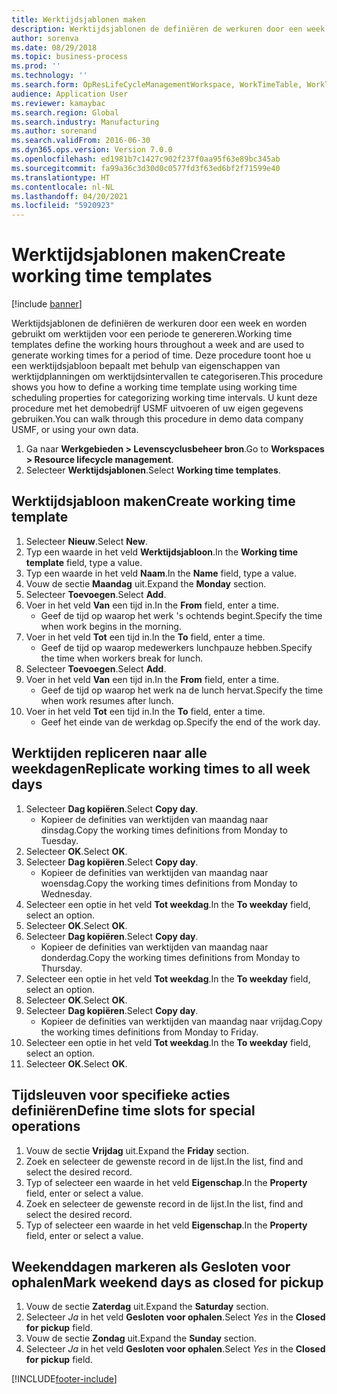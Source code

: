 ```yaml
---
title: Werktijdsjablonen maken
description: Werktijdsjablonen de definiëren de werkuren door een week en worden gebruikt om werktijden voor een periode te genereren.
author: sorenva
ms.date: 08/29/2018
ms.topic: business-process
ms.prod: ''
ms.technology: ''
ms.search.form: OpResLifeCycleManagementWorkspace, WorkTimeTable, WorkTimeCopyDayDialog, WorkPeriodTemplate
audience: Application User
ms.reviewer: kamaybac
ms.search.region: Global
ms.search.industry: Manufacturing
ms.author: sorenand
ms.search.validFrom: 2016-06-30
ms.dyn365.ops.version: Version 7.0.0
ms.openlocfilehash: ed1981b7c1427c902f237f0aa95f63e89bc345ab
ms.sourcegitcommit: fa99a36c3d30d0c0577fd3f63ed6bf2f71599e40
ms.translationtype: HT
ms.contentlocale: nl-NL
ms.lasthandoff: 04/20/2021
ms.locfileid: "5920923"
---
```

# <a name="create-working-time-templates"></a><span data-ttu-id="3beaf-103">Werktijdsjablonen maken</span><span class="sxs-lookup"><span data-stu-id="3beaf-103">Create working time templates</span></span>

[!include [banner](../../includes/banner.md)]

<span data-ttu-id="3beaf-104">Werktijdsjablonen de definiëren de werkuren door een week en worden gebruikt om werktijden voor een periode te genereren.</span><span class="sxs-lookup"><span data-stu-id="3beaf-104">Working time templates define the working hours throughout a week and are used to generate working times for a period of time.</span></span> <span data-ttu-id="3beaf-105">Deze procedure toont hoe u een werktijdsjabloon bepaalt met behulp van eigenschappen van werktijdplanningen om werktijdsintervallen te categoriseren.</span><span class="sxs-lookup"><span data-stu-id="3beaf-105">This procedure shows you how to define a working time template using working time scheduling properties for categorizing working time intervals.</span></span> <span data-ttu-id="3beaf-106">U kunt deze procedure met het demobedrijf USMF uitvoeren of uw eigen gegevens gebruiken.</span><span class="sxs-lookup"><span data-stu-id="3beaf-106">You can walk through this procedure in demo data company USMF, or using your own data.</span></span>

1. <span data-ttu-id="3beaf-107">Ga naar **Werkgebieden > Levenscyclusbeheer bron**.</span><span class="sxs-lookup"><span data-stu-id="3beaf-107">Go to **Workspaces > Resource lifecycle management**.</span></span>
1. <span data-ttu-id="3beaf-108">Selecteer **Werktijdsjablonen**.</span><span class="sxs-lookup"><span data-stu-id="3beaf-108">Select **Working time templates**.</span></span>

## <a name="create-working-time-template"></a><span data-ttu-id="3beaf-109">Werktijdsjabloon maken</span><span class="sxs-lookup"><span data-stu-id="3beaf-109">Create working time template</span></span>

1. <span data-ttu-id="3beaf-110">Selecteer **Nieuw**.</span><span class="sxs-lookup"><span data-stu-id="3beaf-110">Select **New**.</span></span>
1. <span data-ttu-id="3beaf-111">Typ een waarde in het veld **Werktijdsjabloon**.</span><span class="sxs-lookup"><span data-stu-id="3beaf-111">In the **Working time template** field, type a value.</span></span>
1. <span data-ttu-id="3beaf-112">Typ een waarde in het veld **Naam**.</span><span class="sxs-lookup"><span data-stu-id="3beaf-112">In the **Name** field, type a value.</span></span>
1. <span data-ttu-id="3beaf-113">Vouw de sectie **Maandag** uit.</span><span class="sxs-lookup"><span data-stu-id="3beaf-113">Expand the **Monday** section.</span></span>
1. <span data-ttu-id="3beaf-114">Selecteer **Toevoegen**.</span><span class="sxs-lookup"><span data-stu-id="3beaf-114">Select **Add**.</span></span>
1. <span data-ttu-id="3beaf-115">Voer in het veld **Van** een tijd in.</span><span class="sxs-lookup"><span data-stu-id="3beaf-115">In the **From** field, enter a time.</span></span>
    * <span data-ttu-id="3beaf-116">Geef de tijd op waarop het werk 's ochtends begint.</span><span class="sxs-lookup"><span data-stu-id="3beaf-116">Specify the time when work begins in the morning.</span></span>  
1. <span data-ttu-id="3beaf-117">Voer in het veld **Tot** een tijd in.</span><span class="sxs-lookup"><span data-stu-id="3beaf-117">In the **To** field, enter a time.</span></span>
    * <span data-ttu-id="3beaf-118">Geef de tijd op waarop medewerkers lunchpauze hebben.</span><span class="sxs-lookup"><span data-stu-id="3beaf-118">Specify the time when workers break for lunch.</span></span>  
1. <span data-ttu-id="3beaf-119">Selecteer **Toevoegen**.</span><span class="sxs-lookup"><span data-stu-id="3beaf-119">Select **Add**.</span></span>
1. <span data-ttu-id="3beaf-120">Voer in het veld **Van** een tijd in.</span><span class="sxs-lookup"><span data-stu-id="3beaf-120">In the **From** field, enter a time.</span></span>
    * <span data-ttu-id="3beaf-121">Geef de tijd op waarop het werk na de lunch hervat.</span><span class="sxs-lookup"><span data-stu-id="3beaf-121">Specify the time when work resumes after lunch.</span></span>  
1. <span data-ttu-id="3beaf-122">Voer in het veld **Tot** een tijd in.</span><span class="sxs-lookup"><span data-stu-id="3beaf-122">In the **To** field, enter a time.</span></span>
    * <span data-ttu-id="3beaf-123">Geef het einde van de werkdag op.</span><span class="sxs-lookup"><span data-stu-id="3beaf-123">Specify the end of the work day.</span></span>  

## <a name="replicate-working-times-to-all-week-days"></a><span data-ttu-id="3beaf-124">Werktijden repliceren naar alle weekdagen</span><span class="sxs-lookup"><span data-stu-id="3beaf-124">Replicate working times to all week days</span></span>

1. <span data-ttu-id="3beaf-125">Selecteer **Dag kopiëren**.</span><span class="sxs-lookup"><span data-stu-id="3beaf-125">Select **Copy day**.</span></span>
    * <span data-ttu-id="3beaf-126">Kopieer de definities van werktijden van maandag naar dinsdag.</span><span class="sxs-lookup"><span data-stu-id="3beaf-126">Copy the working times definitions from Monday to Tuesday.</span></span>  
1. <span data-ttu-id="3beaf-127">Selecteer **OK**.</span><span class="sxs-lookup"><span data-stu-id="3beaf-127">Select **OK**.</span></span>
1. <span data-ttu-id="3beaf-128">Selecteer **Dag kopiëren**.</span><span class="sxs-lookup"><span data-stu-id="3beaf-128">Select **Copy day**.</span></span>
    * <span data-ttu-id="3beaf-129">Kopieer de definities van werktijden van maandag naar woensdag.</span><span class="sxs-lookup"><span data-stu-id="3beaf-129">Copy the working times definitions from Monday to Wednesday.</span></span>  
1. <span data-ttu-id="3beaf-130">Selecteer een optie in het veld **Tot weekdag**.</span><span class="sxs-lookup"><span data-stu-id="3beaf-130">In the **To weekday** field, select an option.</span></span>
1. <span data-ttu-id="3beaf-131">Selecteer **OK**.</span><span class="sxs-lookup"><span data-stu-id="3beaf-131">Select **OK**.</span></span>
1. <span data-ttu-id="3beaf-132">Selecteer **Dag kopiëren**.</span><span class="sxs-lookup"><span data-stu-id="3beaf-132">Select **Copy day**.</span></span>
    * <span data-ttu-id="3beaf-133">Kopieer de definities van werktijden van maandag naar donderdag.</span><span class="sxs-lookup"><span data-stu-id="3beaf-133">Copy the working times definitions from Monday to Thursday.</span></span>  
1. <span data-ttu-id="3beaf-134">Selecteer een optie in het veld **Tot weekdag**.</span><span class="sxs-lookup"><span data-stu-id="3beaf-134">In the **To weekday** field, select an option.</span></span>
1. <span data-ttu-id="3beaf-135">Selecteer **OK**.</span><span class="sxs-lookup"><span data-stu-id="3beaf-135">Select **OK**.</span></span>
1. <span data-ttu-id="3beaf-136">Selecteer **Dag kopiëren**.</span><span class="sxs-lookup"><span data-stu-id="3beaf-136">Select **Copy day**.</span></span>
    * <span data-ttu-id="3beaf-137">Kopieer de definities van werktijden van maandag naar vrijdag.</span><span class="sxs-lookup"><span data-stu-id="3beaf-137">Copy the working times definitions from Monday to Friday.</span></span>  
1. <span data-ttu-id="3beaf-138">Selecteer een optie in het veld **Tot weekdag**.</span><span class="sxs-lookup"><span data-stu-id="3beaf-138">In the **To weekday** field, select an option.</span></span>
1. <span data-ttu-id="3beaf-139">Selecteer **OK**.</span><span class="sxs-lookup"><span data-stu-id="3beaf-139">Select **OK**.</span></span>

## <a name="define-time-slots-for-special-operations"></a><span data-ttu-id="3beaf-140">Tijdsleuven voor specifieke acties definiëren</span><span class="sxs-lookup"><span data-stu-id="3beaf-140">Define time slots for special operations</span></span>

1. <span data-ttu-id="3beaf-141">Vouw de sectie **Vrijdag** uit.</span><span class="sxs-lookup"><span data-stu-id="3beaf-141">Expand the **Friday** section.</span></span>
1. <span data-ttu-id="3beaf-142">Zoek en selecteer de gewenste record in de lijst.</span><span class="sxs-lookup"><span data-stu-id="3beaf-142">In the list, find and select the desired record.</span></span>
1. <span data-ttu-id="3beaf-143">Typ of selecteer een waarde in het veld **Eigenschap**.</span><span class="sxs-lookup"><span data-stu-id="3beaf-143">In the **Property** field, enter or select a value.</span></span>
1. <span data-ttu-id="3beaf-144">Zoek en selecteer de gewenste record in de lijst.</span><span class="sxs-lookup"><span data-stu-id="3beaf-144">In the list, find and select the desired record.</span></span>
1. <span data-ttu-id="3beaf-145">Typ of selecteer een waarde in het veld **Eigenschap**.</span><span class="sxs-lookup"><span data-stu-id="3beaf-145">In the **Property** field, enter or select a value.</span></span>

## <a name="mark-weekend-days-as-closed-for-pickup"></a><span data-ttu-id="3beaf-146">Weekenddagen markeren als Gesloten voor ophalen</span><span class="sxs-lookup"><span data-stu-id="3beaf-146">Mark weekend days as closed for pickup</span></span>

1. <span data-ttu-id="3beaf-147">Vouw de sectie **Zaterdag** uit.</span><span class="sxs-lookup"><span data-stu-id="3beaf-147">Expand the **Saturday** section.</span></span>
1. <span data-ttu-id="3beaf-148">Selecteer *Ja* in het veld **Gesloten voor ophalen**.</span><span class="sxs-lookup"><span data-stu-id="3beaf-148">Select *Yes* in the **Closed for pickup** field.</span></span>
1. <span data-ttu-id="3beaf-149">Vouw de sectie **Zondag** uit.</span><span class="sxs-lookup"><span data-stu-id="3beaf-149">Expand the **Sunday** section.</span></span>
1. <span data-ttu-id="3beaf-150">Selecteer *Ja* in het veld **Gesloten voor ophalen**.</span><span class="sxs-lookup"><span data-stu-id="3beaf-150">Select *Yes* in the **Closed for pickup** field.</span></span>


[!INCLUDE[footer-include](../../../includes/footer-banner.md)]